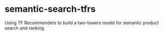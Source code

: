 # semantic-search-tfrs
Using TF Recommenders to build a two-towers model for semantic product search and ranking.
